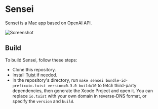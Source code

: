 # Sensei

Sensei is a Mac app based on OpenAI API.

![Screenshot](https://github.com/nixzhu/Sensei/raw/main/screenshot.png)

## Build

To build Sensei, follow these steps:

- Clone this repository.
- Install [Tuist](https://docs.tuist.io/tutorial/get-started) if needed.
- In the repository's directory, run `make sensei bundle-id-prefix=io.tuist version=0.3.0 build=10` to fetch third-party dependencies, then generate the Xcode Project and open it. You can replace `io.tuist` with your own domain in reverse-DNS format, or specify the `version` and `build`.
